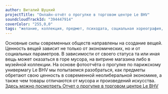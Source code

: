```yaml
---
author: Виталий Шуцкий
projectTitle: "Онлайн-отчёт о прогулке в торговом центре Le BHV"
soundcloudTrackId: "394447914"
coverColor: "255,0,0"
tags: "желание, коллекция, предмет, психодата, социальная хореография, быстрое знание -ые -я, аномалии коридоров, места прозрачности, саморазрушающиеся структуры, пвт, исключение неперспективных пешеходов"
---
```


Основные силы современных обществ направлены на создание вещей. Ценность вещей зависит не только от экономических, но и от социальных параметров. В зависимости от своего статуса та или иная вещь может оказаться в горе мусора, на витрине магазина либо в музейной коллекции. На основе фотоотчёта о прогулке по парижскому универмагу Le BHV мы попытаемся разобраться, как предметы обретают свою ценность в современной неолиберальной экономике, а также чем товары отличаются от мусора и произведений искусства. [Здесь можно посмотреть Отчет о прогулке в торговом центре Le BHV][1]

[1]:	https://drive.google.com/file/d/13b6lAAb2ZLsV2ZRIRnMxziuA0uU38N58/view?usp=sharing
